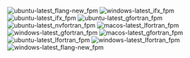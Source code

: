  ![ubuntu-latest_flang-new_fpm](https://img.shields.io/badge/ubuntu--latest_flang--new_fpm-passing-brightgreen) ![windows-latest_ifx_fpm](https://img.shields.io/badge/windows--latest_ifx_fpm-passing-brightgreen) ![ubuntu-latest_ifx_fpm](https://img.shields.io/badge/ubuntu--latest_ifx_fpm-passing-brightgreen) ![ubuntu-latest_gfortran_fpm](https://img.shields.io/badge/ubuntu--latest_gfortran_fpm-passing-brightgreen) ![ubuntu-latest_nvfortran_fpm](https://img.shields.io/badge/ubuntu--latest_nvfortran_fpm-passing-brightgreen) ![macos-latest_lfortran_fpm](https://img.shields.io/badge/macos--latest_lfortran_fpm-failing-red) ![windows-latest_gfortran_fpm](https://img.shields.io/badge/windows--latest_gfortran_fpm-passing-brightgreen) ![macos-latest_gfortran_fpm](https://img.shields.io/badge/macos--latest_gfortran_fpm-passing-brightgreen) ![ubuntu-latest_lfortran_fpm](https://img.shields.io/badge/ubuntu--latest_lfortran_fpm-failing-red) ![windows-latest_lfortran_fpm](https://img.shields.io/badge/windows--latest_lfortran_fpm-failing-red) ![windows-latest_flang-new_fpm](https://img.shields.io/badge/windows--latest_flang--new_fpm-passing-brightgreen)
